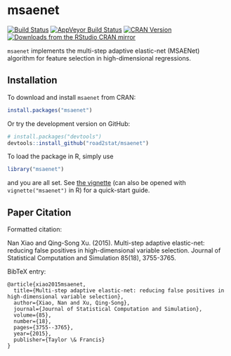 # msaenet

[![Build Status](https://travis-ci.org/road2stat/msaenet.svg?branch=master)](https://travis-ci.org/road2stat/msaenet)
[![AppVeyor Build Status](https://ci.appveyor.com/api/projects/status/github/road2stat/msaenet?branch=master&svg=true)](https://ci.appveyor.com/project/road2stat/msaenet)
[![CRAN Version](http://www.r-pkg.org/badges/version/msaenet)](https://cran.r-project.org/package=msaenet)
[![Downloads from the RStudio CRAN mirror](http://cranlogs.r-pkg.org/badges/msaenet)](https://cran.r-project.org/package=msaenet)

`msaenet` implements the multi-step adaptive elastic-net (MSAENet) algorithm for feature selection in high-dimensional regressions.

## Installation

To download and install `msaenet` from CRAN:

```r
install.packages("msaenet")
```

Or try the development version on GitHub:

```r
# install.packages("devtools")
devtools::install_github("road2stat/msaenet")
```

To load the package in R, simply use

```r
library("msaenet")
```

and you are all set. See [the vignette](http://msaenet.com/doc/) (can also be opened with `vignette("msaenet")` in R) for a quick-start guide.

## Paper Citation

Formatted citation:

Nan Xiao and Qing-Song Xu. (2015). Multi-step adaptive elastic-net: reducing false positives in high-dimensional variable selection. Journal of Statistical Computation and Simulation 85(18), 3755-3765.

BibTeX entry:

```
@article{xiao2015msaenet,
  title={Multi-step adaptive elastic-net: reducing false positives in high-dimensional variable selection},
  author={Xiao, Nan and Xu, Qing-Song},
  journal={Journal of Statistical Computation and Simulation},
  volume={85},
  number={18},
  pages={3755--3765},
  year={2015},
  publisher={Taylor \& Francis}
}
```
